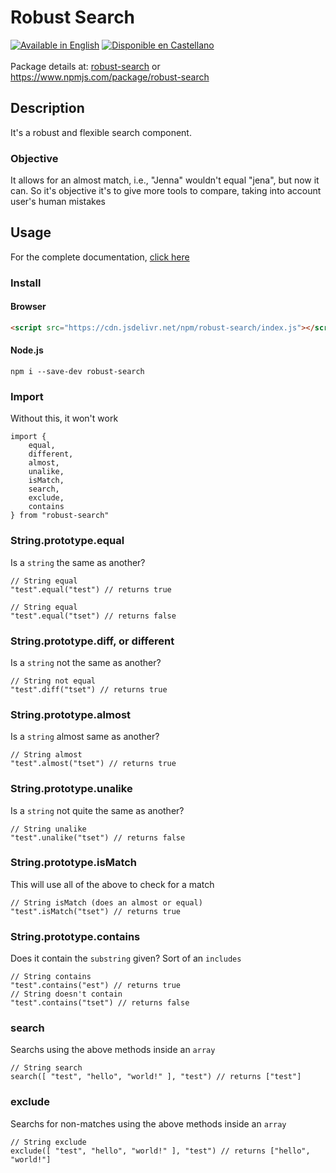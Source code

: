 # Robust Search #

[![Available in English](https://img.shields.io/badge/lang-en-blue.svg)](/doc/en/)
[![Disponible en Castellano](https://img.shields.io/badge/lang-es-red.svg)](/doc/es/)
<br />
<br />
Package details at: [robust-search](https://www.npmjs.com/package/robust-search) or https://www.npmjs.com/package/robust-search

## Description
It's a robust and flexible search component.
### Objective
It allows for an almost match, i.e., "Jenna" wouldn't equal "jena", but now it can.
So it's objective it's to give more tools to compare, taking into account user's human mistakes

## Usage
For the complete documentation, [click here](/doc/en/)

### Install
#### Browser
```html
<script src="https://cdn.jsdelivr.net/npm/robust-search/index.js"></script>
```

#### Node.js
```shell
npm i --save-dev robust-search
```

### Import
Without this, it won't work
````
import {
    equal,
    different,
    almost,
    unalike,
    isMatch,
    search,
    exclude,
    contains
} from "robust-search"
````
### String.prototype.equal
Is a `string` the same as another?
````
// String equal
"test".equal("test") // returns true

// String equal
"test".equal("tset") // returns false
````
### String.prototype.diff, or different
Is a `string` not the same as another?
````
// String not equal
"test".diff("tset") // returns true
````
### String.prototype.almost
Is a `string` almost same as another?
````
// String almost
"test".almost("tset") // returns true
````
### String.prototype.unalike
Is a `string` not quite the same as another?
````
// String unalike
"test".unalike("tset") // returns false
````
### String.prototype.isMatch
This will use all of the above to check for a match
````
// String isMatch (does an almost or equal)
"test".isMatch("tset") // returns true
````
### String.prototype.contains
Does it contain the `substring` given? Sort of an `includes`
````
// String contains
"test".contains("est") // returns true
// String doesn't contain
"test".contains("tset") // returns false
````
### search
Searchs using the above methods inside an `array`
````
// String search
search([ "test", "hello", "world!" ], "test") // returns ["test"]
````
### exclude
Searchs for non-matches using the above methods inside an `array`
````
// String exclude
exclude([ "test", "hello", "world!" ], "test") // returns ["hello", "world!"]
````